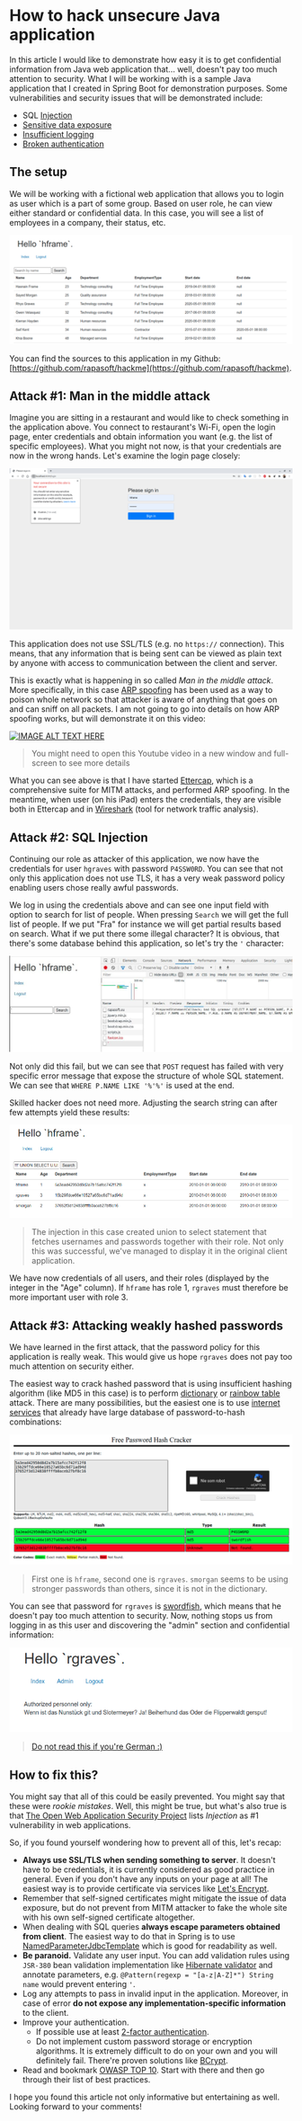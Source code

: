 # How to hack unsecure Java application

In this article I would like to demonstrate how easy it is to get confidential information from Java web application that... well, doesn't pay too much attention to security. What I will be working with is a sample Java application that I created in Spring Boot for demonstration purposes. Some vulnerabilities and security issues that will be demonstrated include:

- SQL [Injection](https://owasp.org/www-project-top-ten/2017/A1_2017-Injection)
- [Sensitive data exposure](https://owasp.org/www-project-top-ten/2017/A3_2017-Sensitive_Data_Exposure)
- [Insufficient logging](https://owasp.org/www-project-top-ten/2017/A10_2017-Insufficient_Logging%2526Monitoring)
- [Broken authentication](https://owasp.org/www-project-top-ten/2017/A2_2017-Broken_Authentication)

## The setup

We will be working with a fictional web application that allows you to login as user which is a part of some group. Based on user role, he can view either standard or confidential data. In this case, you will see a list of employees in a company, their status, etc.

![Page overview](hackme-app-overview.png)

You can find the sources to this application in my Github: [https://github.com/rapasoft/hackme](https://github.com/rapasoft/hackme).

## Attack #1: Man in the middle attack

Imagine you are sitting in a restaurant and would like to check something in the application above. You connect to restaurant's Wi-Fi, open the login page, enter credentials and obtain information you want (e.g. the list of specific employees). What you might not now, is that your credentials are now in the wrong hands. Let's examine the login page closely:

![Login page](login-page.png)

This application does not use SSL/TLS (e.g. no `https://` connection). This means, that any information that is being sent can be viewed as plain text by anyone with access to communication between the client and server.

This is exactly what is happening in so called *Man in the middle attack*. More specifically, in this case [ARP spoofing](https://en.wikipedia.org/wiki/ARP_spoofing) has been used as a way to poison whole network so that attacker is aware of anything that goes on and can sniff on all packets. I am not going to go into details on how ARP spoofing works, but will demonstrate it on this video:

[![IMAGE ALT TEXT HERE](https://img.youtube.com/vi/YD-Glf1jDt8/0.jpg)](https://www.youtube.com/watch?v=YD-Glf1jDt8)
> You might need to open this Youtube video in a new window and full-screen to see more details

What you can see above is that I have started [Ettercap](https://www.ettercap-project.org/), which is a comprehensive suite for MITM attacks, and performed ARP spoofing. In the meantime, when user (on his iPad) enters the credentials, they are visible both in Ettercap and in [Wireshark](https://www.wireshark.org/) (tool for network traffic analysis).

## Attack #2: SQL Injection

Continuing our role as attacker of this application, we now have the credentials for user `hgraves` with password `P4SSW0RD`. You can see that not only this application does not use TLS, it has a very weak password policy enabling users chose really awful passwords.

We log in using the credentials above and can see one input field with option to search for list of people. When pressing `Search` we will get the full list of people. If we put "Fra" for instance we will get partial results based on search. What if we put there some illegal character? It is obvious, that there's some database behind this application, so let's try the `'` character:

![SQL Injection - logging](sql-injection-logging.jpg)

Not only did this fail, but we can see that `POST` request has failed with very specific error message that expose the structure of whole SQL statement. We can see that `WHERE P.NAME LIKE '%'%'` is used at the end. 

Skilled hacker does not need more. Adjusting the search string can after few attempts yield these results:

![SQL Injection - results](exposed_password.png)
> The injection in this case created union to select statement that fetches usernames and passwords together with their role. Not only this was successful, we've managed to display it in the original client application.

We have now credentials of all users, and their roles (displayed by the integer in the "Age" column). If `hframe` has role 1, `rgraves` must therefore be more important user with role 3.

## Attack #3: Attacking weakly hashed passwords

We have learned in the first attack, that the password policy for this application is really weak. This would give us hope `rgraves` does not pay too much attention on security either.

The easiest way to crack hashed password that is using insufficient hashing algorithm (like MD5 in this case) is to perform [dictionary](https://en.wikipedia.org/wiki/Dictionary_attack) or [rainbow table](https://en.wikipedia.org/wiki/Rainbow_table) attack. There are many possibilities, but the easiest one is to use [internet services](https://crackstation.net/) that already have large database of password-to-hash combinations:

![Cracked hashes](cracked-hashes.png)
> First one is `hframe`, second one is `rgraves`. `smorgan` seems to be using stronger passwords than others, since it is not in the dictionary.

You can see that password for `rgraves` is [swordfish](https://www.imdb.com/title/tt0244244/), which means that he doesn't pay too much attention to security. Now, nothing stops us from logging in as this user and discovering the "admin" section and confidential information:

![Admin section](admin-section.png)
> [Do not read this if you're German :)](https://www.youtube.com/watch?v=FBWr1KtnRcI)

## How to fix this?

You might say that all of this could be easily prevented. You might say that these were *rookie mistakes*. Well, this might be true, but what's also true is that [The Open Web Application Security Project](https://owasp.org/) lists *Injection* as #1 vulnerability in web applications.

So, if you found yourself wondering how to prevent all of this, let's recap:

- **Always use SSL/TLS when sending something to server**. It doesn't have to be credentials, it is currently considered as good practice in general. Even if you don't have any inputs on your page at all! The easiest way is to provide certificate via services like [Let's Encrypt](https://letsencrypt.org/).
- Remember that self-signed certificates might mitigate the issue of data exposure, but do not prevent from MITM attacker to fake the whole site with his own self-signed certificate altogether.
- When dealing with SQL queries **always escape parameters obtained from client**. The easiest way to do that in Spring is to use [NamedParameterJdbcTemplate](https://docs.spring.io/spring-framework/docs/current/javadoc-api/org/springframework/jdbc/core/namedparam/NamedParameterJdbcTemplate.html) which is good for readability as well.
- **Be paranoid.** Validate any user input. You can add validation rules using `JSR-380` bean validation implementation like [Hibernate validator](https://hibernate.org/validator/) and annotate parameters, e.g. `@Pattern(regexp = "[a-z|A-Z]*") String name` would prevent entering `'`.
- Log any attempts to pass in invalid input in the application. Moreover, in case of error **do not expose any implementation-specific information** to the client.
- Improve your authentication. 
    - If possible use at least [2-factor authentication](https://en.wikipedia.org/wiki/Multi-factor_authentication).
    - Do not implement custom password storage or encryption algorithms. It is extremely difficult to do on your own and you will definitely fail. There're proven solutions like [BCrypt](https://en.wikipedia.org/wiki/Bcrypt).
- Read and bookmark [OWASP TOP 10](https://owasp.org/www-project-top-ten/). Start with there and then go through their list of best practices.

I hope you found this article not only informative but entertaining as well. Looking forward to your comments!